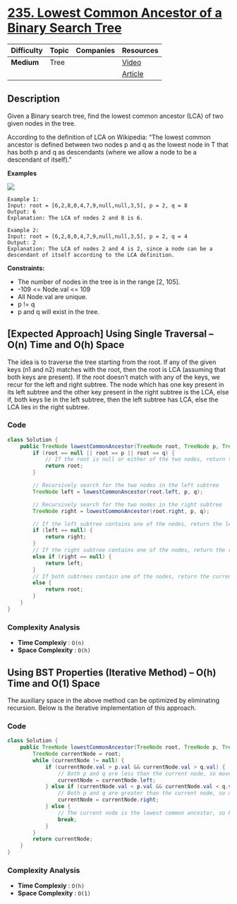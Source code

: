 # [235. Lowest Common Ancestor of a Binary Search Tree](https://leetcode.com/problems/lowest-common-ancestor-of-a-binary-search-tree/description/)


| Difficulty | Topic | Companies | Resources                                                                          |
| ---------- | ----- | --------- | ---------------------------------------------------------------------------------- |
| **Medium** | Tree  |           | [Video](https://youtu.be/cX_kPV_foZc)                                              |
|            |       |           | [Article](https://www.geeksforgeeks.org/lowest-common-ancestor-in-a-binary-search-tree/) |


## Description
Given a Binary search tree, find the lowest common ancestor (LCA) of two given nodes in the tree.

According to the definition of LCA on Wikipedia: “The lowest common ancestor is defined between two nodes p and q as the lowest node in T that has both p and q as descendants (where we allow a node to be a descendant of itself).”

**Examples**

![](https://assets.leetcode.com/uploads/2018/12/14/binarysearchtree_improved.png)

```
Example 1:
Input: root = [6,2,8,0,4,7,9,null,null,3,5], p = 2, q = 8
Output: 6
Explanation: The LCA of nodes 2 and 8 is 6.

Example 2:
Input: root = [6,2,8,0,4,7,9,null,null,3,5], p = 2, q = 4
Output: 2
Explanation: The LCA of nodes 2 and 4 is 2, since a node can be a descendant of itself according to the LCA definition.
```

**Constraints:**

- The number of nodes in the tree is in the range [2, 105].
- -109 <= Node.val <= 109
- All Node.val are unique.
- p != q
- p and q will exist in the tree.


## [Expected Approach] Using Single Traversal – O(n) Time and O(h) Space

The idea is to traverse the tree starting from the root. If any of the given keys (n1 and n2) matches with the root, then the root is LCA (assuming that both keys are present). If the root doesn’t match with any of the keys, we recur for the left and right subtree. The node which has one key present in its left subtree and the other key present in the right subtree is the LCA, else if, both keys lie in the left subtree, then the left subtree has LCA, else the LCA lies in the right subtree. 

### Code
```java
class Solution {
    public TreeNode lowestCommonAncestor(TreeNode root, TreeNode p, TreeNode q) {
        if (root == null || root == p || root == q) {
            // If the root is null or either of the two nodes, return the root
            return root;
        }

        // Recursively search for the two nodes in the left subtree
        TreeNode left = lowestCommonAncestor(root.left, p, q);

        // Recursively search for the two nodes in the right subtree
        TreeNode right = lowestCommonAncestor(root.right, p, q);

        // If the left subtree contains one of the nodes, return the left subtree
        if (left == null) {
            return right;
        } 
        // If the right subtree contains one of the nodes, return the right subtree
        else if (right == null) {
            return left;
        } 
        // If both subtrees contain one of the nodes, return the current root
        else {
            return root;
        }
    }
}
```

### Complexity Analysis

- **Time Complexiy** : `O(n)`
- **Space Complexity** : `O(h)`



## Using BST Properties (Iterative Method) – O(h) Time and O(1) Space

The auxiliary space in the above method can be optimized by eliminating recursion. Below is the iterative implementation of this approach.

### Code
```java
class Solution {
    public TreeNode lowestCommonAncestor(TreeNode root, TreeNode p, TreeNode q) {
        TreeNode currentNode = root;
        while (currentNode != null) {
            if (currentNode.val > p.val && currentNode.val > q.val) {
                // Both p and q are less than the current node, so move left
                currentNode = currentNode.left;
            } else if (currentNode.val < p.val && currentNode.val < q.val) {
                // Both p and q are greater than the current node, so move right
                currentNode = currentNode.right;
            } else {
                // The current node is the lowest common ancestor, so break
                break;
            }
        }
        return currentNode;
    }
}
```

### Complexity Analysis

- **Time Complexiy** : `O(h)`
- **Space Complexity** : `O(1)`